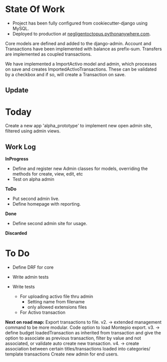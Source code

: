 # State Of Work

* Project has been fully configured from cookiecutter-django using MySQL.
* Deployed to production at [negligentoctopus.pythonanywhere.com](negligentoctopus.pythonanywhere.com).

Core models are defined and added to the django-admin.
Account and Transactions have been implemented with balance as prefix-sum.
Transfers are implemented as coupled transactions.

We have implemented a ImportActivo model and admin, which processes on save and creates ImportedActivoTransactions. These can be validated by a checkbox and if so, will create a Transaction on save.

## Update

# Today

Create a new app 'alpha\_prototype' to implement new open admin site, filtered using admin views.

## Work Log
__InProgress__
* Define and register new Admin classes for models, overriding the methods for create, view, edit, etc
* Test on alpha admin

__ToDo__
* Put second admin live.
* Define homepage with reporting.

__Done__
* Define second admin site for usage.

__Discarded__

# To Do
* Define DRF for core

* Write admin tests

* Write tests
    * For uploading activo file thru admin
        * Setting name from filename
        * only allowed extensions files
    * For Activo transaction

__Next on road map:__
    Export transactions to file.
        v2. -> extended management command to be more modular. Code option to load Montepio export.
        v3. -> define budget loadedTransaction as inherited from transaction and give the option to associate as previous transaction, filter by value and not associated, or validate auto create new transaction.
        v4. -> create association between certain titles/transactions loaded into categories/ template transactions
    Create new admin for end users.
